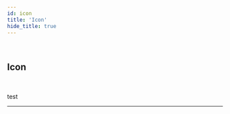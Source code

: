 ```yaml
---
id: icon
title: 'Icon'
hide_title: true
---
```


<br />

<div class="clearfix">
    <div class="column-left" style={{width: '7%'}}>
        <div class="icon"></div>
    </div>
    <div class="column-right" style={{width: '93%'}}>
        <h2 style={{color:'#B174E5',margin:'0'}}>Icon</h2>
    </div>
</div>



<br />

test 


---